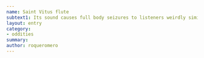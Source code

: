 ```yaml
---
name: Saint Vitus flute
subtext1: Its sound causes full body seizures to listeners weirdly similar to a spasmodic dance.
layout: entry
category:
- oddities
summary: 
author: roqueromero
---
```

